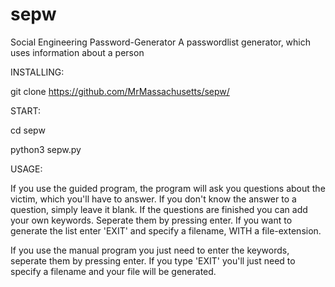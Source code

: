 # sepw
Social Engineering Password-Generator
A passwordlist generator, which uses information about a person

INSTALLING:

git clone https://github.com/MrMassachusetts/sepw/

START:

cd sepw

python3 sepw.py

USAGE:

If you use the guided program, the program will ask you questions about the victim, which you'll have to answer. If you don't know the answer to a question, simply leave it blank. If the questions are finished you can add your own keywords. Seperate them by pressing enter. If you want to generate the list enter 'EXIT' and specify a filename, WITH a file-extension.

If you use the manual program you just need to enter the keywords, seperate them by pressing enter. If you type 'EXIT' you'll just need to specify a filename and your file will be generated.
